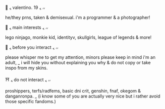 🥢 ៹ valentino. 19 ៹ ៸៸

he/they prns, taken & demisexual. i'm a programmer & a photographer! 

🏮 ៹ main interests ៹ ៸៸

lego ninjago, monkie kid, identityv, skullgirls, league of legends & more!

🧧 ៹ before you interact ៹ ៸៸

please whisper me to get my attention, minors please keep in mind i'm an adult,
_
i will hide you without explaining you why & do not copy or take inspo from my skins.

⛩️ ៹ do not interact ៹ ៸៸

proshippers, terfs/radfems, basic dni crit, genshin, fnaf, okegom & danganronpa.
_
(i know some of you are actually very nice but i rather avoid those specific fandoms.) 
